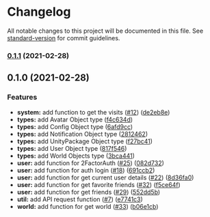 # Changelog

All notable changes to this project will be documented in this file. See [standard-version](https://github.com/conventional-changelog/standard-version) for commit guidelines.

### [0.1.1](https://github.com/mnao305/vrc-api/compare/v0.1.0...v0.1.1) (2021-02-28)

## 0.1.0 (2021-02-28)


### Features

* **system:** add function to get the visits ([#12](https://github.com/mnao305/vrc-api/issues/12)) ([de2eb8e](https://github.com/mnao305/vrc-api/commit/de2eb8ee979030852f584eb2b3d7567e2b9b4dd9))
* **types:** add Avatar Object type ([f4c634d](https://github.com/mnao305/vrc-api/commit/f4c634dd2a4c2457fd99c5415a0e1c99172680a8))
* **types:** add Config Object type ([6afd9cc](https://github.com/mnao305/vrc-api/commit/6afd9ccd8b914a178e8ec7813f04dd8e9702cf8e))
* **types:** add Notification Object type ([2812462](https://github.com/mnao305/vrc-api/commit/2812462ea3d37d8c1da582d507195865bd0a03e8))
* **types:** add UnityPackage Object type ([f27bc41](https://github.com/mnao305/vrc-api/commit/f27bc4161b3dc3c326112ad18430580f964018b7))
* **types:** add User Object type ([817f546](https://github.com/mnao305/vrc-api/commit/817f546474bddf99dfcd732a4fb4b91d2d2bcd61))
* **types:** add World Objects type ([3bca441](https://github.com/mnao305/vrc-api/commit/3bca441af580302278b6e7caae76842469af0ade))
* **user:** add function for 2FactorAuth ([#25](https://github.com/mnao305/vrc-api/issues/25)) ([082d732](https://github.com/mnao305/vrc-api/commit/082d732a92a897f78ad4b10808a497234e9504e7))
* **user:** add function for auth login ([#18](https://github.com/mnao305/vrc-api/issues/18)) ([691ccb2](https://github.com/mnao305/vrc-api/commit/691ccb2738396ea69bc653a801123c89b1d1ee49))
* **user:** add function for get current user details ([#22](https://github.com/mnao305/vrc-api/issues/22)) ([8d36fa0](https://github.com/mnao305/vrc-api/commit/8d36fa07b827ada030bd4b58a5f5233b0c20ad2b))
* **user:** add function for get favorite friends ([#32](https://github.com/mnao305/vrc-api/issues/32)) ([f5ce64f](https://github.com/mnao305/vrc-api/commit/f5ce64fd94c7498941a175ad6c71f9886e3d7698))
* **user:** add function for get friends ([#29](https://github.com/mnao305/vrc-api/issues/29)) ([552dd5b](https://github.com/mnao305/vrc-api/commit/552dd5ba0bb396b17d842e07c03f1ed4c1a6feba))
* **util:** add API request function ([#7](https://github.com/mnao305/vrc-api/issues/7)) ([e7741c3](https://github.com/mnao305/vrc-api/commit/e7741c391aa45b067814279460a5c2eb58f8e430))
* **world:** add function for get world ([#33](https://github.com/mnao305/vrc-api/issues/33)) ([b06e1cb](https://github.com/mnao305/vrc-api/commit/b06e1cb92450a2c6b02b16ed26b42b957951ac7f))
